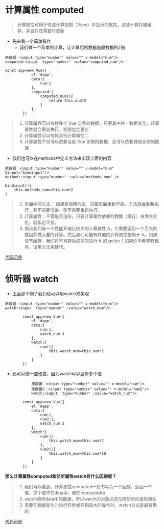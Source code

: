 # 计算属性 computed

> 计算属性可用于快速计算视图（View）中显示的属性。这些计算将被缓存，并且只在需要时更新

* 先来看一个简单操作
  - 我们做一个简单的计算，让计算后的数据是原数据的2倍

```
原数据：<input type="number" value="" v-model="num"/>
computed:<input  type="number" :value="computed_num"/>
```
```
const app=new Vue({
			el:'#app',
			data:{
				num:1
			},
			computed:{
				computed_num(){
					return this.num*2
				}
			}
		})
```

> 1. 计算属性可以依赖多个 Vue 实例的数据，只要其中任一数据变化，计算属性就会重新执行，视图也会更新
> 2. 计算属性可以依赖其他计算属性；
> 3. 计算属性不仅可以依赖当前 Vue 实例的数据，还可以依赖其他实例的数据

* 我们也可以在methods中定义方法来实现上面的内容
```
原数据：<input type="number" value="" v-model="num" @input="bindinput"/>
methods:<input type="number" :value="methods_num" />
```
```
bindinput(){
	this.methods_num=this.num*2
}
```

> 1. 页面中的方法： 如果是调用方法，只要页面重新渲染，方法就会重新执行；若不需要渲染，则不需要重新执行。
> 2. 计算属性：不管是否渲染，只要计算属性依赖的数据（缓存）未发生变化，就永远不变。
> 3. 假设我们有一个性能开销比较大的计算属性 A，它需要遍历一个巨大的数组并做大量的计算。然后我们可能有其他的计算属性依赖于 A。如果没有缓存，我们将不可避免的多次执行 A 的 getter！如果你不希望有缓存，请用方法来替代。

[代码示例](https://github.com/yuan525/vue-notes/blob/master/day03.%E8%AE%A1%E7%AE%97%E5%B1%9E%E6%80%A7%E5%92%8C%E4%BE%A6%E5%90%AC%E5%99%A8/demo/computed_demo.html)

# 侦听器 watch

* 上面那个例子我们也可以用watch来实现
```
原数据：<input type="number" value="" v-model="num"/>
watch:<input  type="number" :value="watch_num"/>
```
```
		const app=new Vue({
			el:'#app',
			data:{
				num:1,
				watch_num:1
			},
			watch:{
				num(){
					this.watch_num=this.num*2
				}				
			}
		})
```

* 还可以做一些改变，因为watch可以监听多个值
```
			原数据：<input type="number" value="" v-model="num"/>
			原数据2：<input type="number" value="" v-model="num2"/>
			watch:<input  type="number" :value="watch_num"/>
```
```
		const app=new Vue({
			el:'#app',
			data:{
				num:1,
				num2:1,
				watch_num:1
			},
			watch:{
				num(){
					this.watch_num=this.num*2
				},
				num2(){
					this.watch_num=this.num*10
				}
			}
		})
```

**那么计算属性computed和侦听属性watch有什么区别呢？**
> 1. 我们可以看到，计算属性computed一般书写为一个函数，返回一个值，这个值不在data中，而在computed中.
> 2. watch侦听data中的数据，所以watch的对象必须与所侦听的属性同名
> 2. 需要在数据变化时执行异步或开销较大的操作时，watch方式是最有用的

[代码示例](https://github.com/yuan525/vue-notes/blob/master/day03.%E8%AE%A1%E7%AE%97%E5%B1%9E%E6%80%A7%E5%92%8C%E4%BE%A6%E5%90%AC%E5%99%A8/demo/watch_demo.html)
